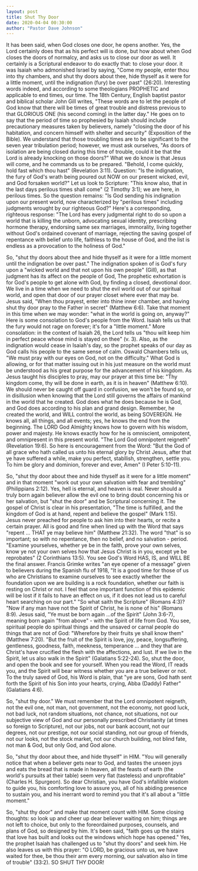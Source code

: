 ```yaml
---
layout: post
title: Shut Thy Door 
date: 2020-04-04 00:30:00
author: "Pastor Dave Johnson"
---
```


It has been said, when God closes one door, he opens another.  Yes, the Lord certainly does that as his perfect will is done, but how about when God closes the doors of normalcy, and asks us to close our door as well.  It certainly is a Scriptural endeavor to do exactly that: to close your door.  it was Isaiah who admonished Israel by saying, "Come my people, enter thou into thy chambers, and shut thy doors about thee, hide thyself as it were for a little moment, until the indignation (fury) be over past" (26:20). Interesting words indeed, and according to some theologians PROPHETIC and applicable to end times, our time.  The 18th Century, English baptist pastor and biblical scholar John Gill writes, "These words are to let the people of God know that there will be times of great trouble and distress previous to that GLORIOUS ONE (his second coming) in the latter day."  He goes on to say that the period of time so prophesied by Isaiah should include precautionary measures taken by believers, namely "closing the door of his habitation, and concern himself with shelter and security"  (Exposition of the Bible).   We understand that those troubling times are to be significant to the seven year tribulation period; however, we must ask ourselves, "As doors of isolation are being closed during this time of trouble, could it be that the Lord is already knocking on those doors?"   What we do know is that Jesus will come, and he commands us to be prepared.  "Behold, I come quickly, hold fast which thou hast" (Revelation 3:11).   Question: "Is the indignation, the fury of God's wrath being poured out NOW on our present wicked, evil, and God forsaken world?"  Let us look to Scripture: "This know also, that in the last days perilous times shall come" (2 Timothy 3:1); we are here, in perilous times.  So the question remains: "Is God sending his indignation upon our present world, now characterized by "perilous times" including judgments wrought by our righteous God?"   Here's a corresponding, righteous response: "The Lord has every judgmental right to do so upon a world that is killing the unborn, advocating sexual identity, prescribing hormone therapy, endorsing same sex marriages, immorality,  living together without God's ordained covenant of marriage, rejecting the saving gospel of repentance with belief unto life,  faithless to the house of God, and the list is endless as a provocation to the holiness of God." 

So, "shut thy doors about thee and hide thyself as it were for a little moment until the indignation be over past."  The indignation spoken of is God's fury upon a "wicked world and that not upon his own people" (Gill), as that judgment has its affect on the people of God,  The prophetic exhortation is for God's people to get alone with God, by finding a closed, devotional door.  We live in a time when we need to shut the evil world out of our spiritual world, and open that door of our prayer closet where ever that may be.  Jesus said, "When thou prayest, enter into thine inner chamber, and having shut thy door pray to the Father in secret" (Matthew 6:6). Take that moment in this time when we may wonder: "what in the world is going on, anyway?"  Here is some consolation to God's people from the Word.  Isaiah tells us that the fury would not rage on forever; it's for a "little moment."   More consolation: in the context of Isaiah 26, the Lord tells us "thou wilt keep him in perfect peace whose mind is stayed on thee" (v. 3).  Also, as the indignation would cease in Isaiah's day, so the prophet speaks of our day as God calls his people to the same sense of calm.  Oswald Chambers tells us, "We must pray with our eyes on God, not on the difficulty."   What God is allowing, or for that matter issuing out in his just measure on the world must be understood as his great purpose for the advancement of his kingdom.  As Jesus taught his disciples to pray, may our prayer at this time be: "Thy kingdom come, thy will be done in earth, as it is in heaven" (Matthew 6:10).  We should never be caught off guard in confusion, we won't be found so, or in disillusion when knowing that the Lord still governs the affairs of mankind in the world that he created.  God does what he does because he is God, and God does according to his plan and grand design.  Remember, he created the world, and WILL control the world, as being SOVEREIGN.  He knows all, all things, and all events; yes, he knows the end from the beginning.  The LORD God Almighty knows how to govern with his wisdom, power and majesty.  He knows exactly how for he is omniscient, omnipotent, and omnipresent in this present world.  "The Lord God omnipotent reigneth" (Revelation 19:6).  So here is encouragement from the Word:  "But the God of all grace who hath called us unto his eternal glory by Christ Jesus, after that ye have suffered a while, make you perfect, stabllish, strengthen, settle you.  To him be glory and dominion, forever and ever, Amen" (I Peter 5:10-11).

So, "shut thy door about thee and hide thyself as it were for a little moment" and in that moment "work out  your own salvation with fear and trembling" (Philippians 2:12).  Yes, hell is eternal, and heaven is real. Never should a truly born again believer allow the evil one to bring doubt concerning his or her salvation, but "shut the door" and be Scriptural concerning it.  The gospel of Christ is clear in his presentation, "The time is fulfilled, and the kingdom of God is at hand, repent and believe the gospel" (Mark 1:15).  Jesus never preached for people to ask him into their hearts, or recite a certain prayer.  All is good and fine when lined up with the Word that says "repent ... THAT ye may believe him" (Matthew 21:32).  The word "that" is so important; so with no repentance, then no belief, and no salvation - period.  "Examine yourselves, whether ye be in the faith, prove your own selves, know ye not your own selves how that Jesus Christ is in you, except ye be reprobates" (2 Corinthians 13:5).  You see God's Word HAS, IS, and WILL BE the final answer.  Francis Grimke writes "an eye opener of a message" given to believers during the Spanish flu of 1918, "It is a good time for those of us who are Christians to examine ourselves to see exactly whether the foundation upon we are building is a rock foundation, whether our faith is resting on Christ or not.  I feel that one important function of this epidemic will be lost if it fails to have an effect on us, if it does not lead us to careful heart searching on our part."  "So what saith the Scripture" (Romans 4:3)?  "Now if any man have not the Spirit of Christ, he is none of his" (Romans 8:9).  Jesus said, "Ye must be born again ...of the Spirit" (John 3:6-7), meaning born again "from above" - with the Spirit of life from God.  You see, spiritual people do spiritual things and the unsaved or carnal people do things that are not of God: "Wherefore by their fruits ye shall know them" (Matthew 7:20).  "But the fruit of the Spirit is love, joy, peace, longsuffering, gentleness, goodness, faith, meekness, temperance ... and they that are Christ's have crucified the flesh with the affections, and lust.  If we live in the Spirit, let us also walk in the Spirit" (Galatians 5:22-24).  So, shut the door, and open the book and see for yourself.  When you read the Word, IT reads you, and the Spirit will bear witness whether you are a true believer or not.   To the truly saved of God, his Word is plain, that "ye are sons, God hath sent forth the Spirit of his Son into your hearts, crying, Abba  (Daddy) Father" (Galatians 4:6).

So, "shut thy door."  We must remember that the Lord omnipotent reigneth, not the evil one, not man, not government, not the economy, not good luck, not bad luck, not random situations, not chance, not situations, not our subjective view of God and our personally prescribed Christianity (at times so foreign to Scripture), not our jobs, not our bank account, not our degrees, not our prestige, not our social standing, not our group of friends, not our looks, not the stock market, not our church building, not blind fate, not man & God, but only God, and God alone.

So, "shut thy door about thee, and hide thyself" in HIM.  "You will generally notice that when a believer gets near to God, and tastes the unseen joys and eats the bread that is made in heaven, all the feasts of earth (the world's pursuits at their table) seem very flat (tasteless) and unprofitable" (Charles H. Spurgeon).  So dear Christian, you have God's infallible wisdom to guide you, his comforting love to assure you, all of his abiding presence to sustain you, and his inerrant word to remind you that it's all about a "little moment."  

So, "shut thy door" and make that moment count with HIM.  Some closing thoughts: so look up and cheer up dear believer waiting on him; things are not left to choice, but only to the foreordained purposes, counsels, and plans of God, so designed by him.  It's been said, "faith goes up the stairs that love has built and looks out the windows which hope has opened."  Yes, the prophet Isaiah has challenged us to "shut thy doors" and seek him.  He also leaves us with this prayer: "O LORD, be gracious unto us, we have waited for thee, be thou their arm every morning, our salvation also in time of trouble" (33:2).  SO SHUT THY DOOR!
